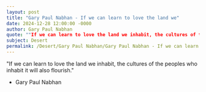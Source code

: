 ```yaml
---
layout: post
title: "Gary Paul Nabhan - If we can learn to love the land we"
date: 2024-12-28 12:00:00 -0000
author: Gary Paul Nabhan
quote: ""If we can learn to love the land we inhabit, the cultures of the peoples who inhabit it will also flourish.""
subject: Desert
permalink: /Desert/Gary Paul Nabhan/Gary Paul Nabhan - If we can learn to love the land we
---
```


"If we can learn to love the land we inhabit, the cultures of the peoples who inhabit it will also flourish."

- Gary Paul Nabhan
